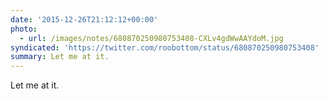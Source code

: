 ```yaml
---
date: '2015-12-26T21:12:12+00:00'
photo:
  - url: /images/notes/680870250980753408-CXLv4gdWwAAYdoM.jpg
syndicated: 'https://twitter.com/roobottom/status/680870250980753408'
summary: Let me at it.
---
```

Let me at it. 
